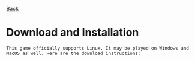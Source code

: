 [Back](/index)
# Download and Installation
```
This game officially supports Linux. It may be played on Windows and MacOS as well. Here are the download instructions:
```
